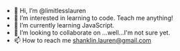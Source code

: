 - 👋 Hi, I’m @limitlesslauren
- 👀 I’m interested in learning to code. Teach me anything! 
- 🌱 I’m currently learning JavaScript. 
- 💞️ I’m looking to collaborate on ...well...I'm not sure yet. 
- 📫 How to reach me shanklin.lauren@gmail.com

<!---
limitlesslauren/limitlesslauren is a ✨ special ✨ repository because its `README.md` (this file) appears on your GitHub profile.
You can click the Preview link to take a look at your changes.
--->
